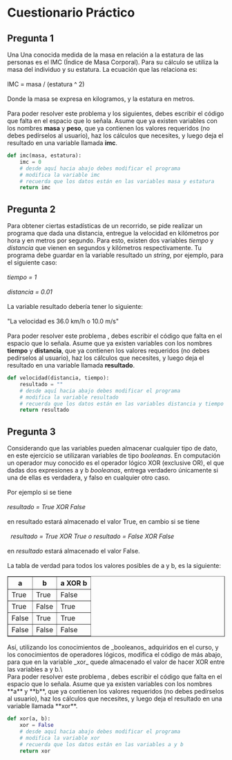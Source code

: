 # Cuestionario Práctico

## Pregunta 1

Una Una conocida medida de la masa en relación a la estatura de las personas
es el IMC (Índice de Masa Corporal). Para su   cálculo se utiliza la masa del
individuo y su estatura. La ecuación que las relaciona es:\
<br>
IMC = masa / (estatura ^ 2)\
<br>
Donde la masa se expresa en kilogramos, y la estatura en metros.\
<br>
Para poder resolver este problema y los siguientes, debes escribir el código
que falta en el espacio que lo señala. Asume que ya existen variables con los
nombres **masa** y **peso**, que ya contienen los valores requeridos (no debes
pedírselos al usuario), haz los cálculos que necesites, y luego deja el
resultado en una variable llamada **imc**.

```python
def imc(masa, estatura):
    imc = 0
    # desde aquí hacia abajo debes modificar el programa
    # modifica la variable imc
    # recuerda que los datos están en las variables masa y estatura
    return imc
```

## Pregunta 2
Para obtener ciertas estadísticas de un recorrido, se pide realizar un programa
que dada una distancia, entregue la velocidad en kilómetros por hora y en metros
por segundo. Para esto, existen dos variables _tiempo_ y _distancia_ que vienen en
segundos y kilómetros respectivamente. Tu programa debe guardar en la variable
resultado un _string_, por ejemplo, para el siguiente caso:\
<br>
_tiempo = 1_\
<br>
_distancia = 0.01_\
<br>
La variable resultado debería tener lo siguiente:\
<br>
"La velocidad es 36.0 km/h o 10.0 m/s"\
<br>
Para poder resolver este problema , debes escribir el código que falta en el
espacio que lo señala. Asume que ya existen variables con los nombres **tiempo** y
**distancia**, que ya contienen los valores requeridos (no debes pedírselos al
usuario), haz los cálculos que necesites, y luego deja el resultado en una
variable llamada **resultado**.

```python
def velocidad(distancia, tiempo):
    resultado = ""
    # desde aquí hacia abajo debes modificar el programa
    # modifica la variable resultado
    # recuerda que los datos están en las variables distancia y tiempo
    return resultado
```

## Pregunta 3

Considerando que las variables pueden almacenar cualquier tipo de dato, en
este ejercicio se utilizaran variables de tipo _booleanas_. En computación un
operador muy conocido es el operador lógico XOR (exclusive OR), el que dadas
dos expresiones a y b _booleanas_, entrega verdadero únicamente si una de ellas
es verdadera, y falso en cualquier otro caso.\
<br>
Por ejemplo si se tiene\
<br>
_resultado = True XOR False_\
<br>
en resultado estará almacenado el valor True, en cambio si se tiene\
<br>
&nbsp;&nbsp;_resultado = True XOR True    o     resultado = False XOR False_\
<br>
en _resultado_ estará almacenado el valor False.\
<br>
La tabla de verdad para todos los valores posibles de a y b, es la siguiente:
<table border="1">
  <thead>
    <tr>
      <th>a</th>
      <th>b</th>
      <th>a XOR b</th>
    </tr>
  </thead>
  <tbody>
    <tr>
      <td>True</td>
      <td>True</td>
      <td>False</td>
    </tr>
    <tr>
      <td>True</td>
      <td>False</td>
      <td>True</td>
    </tr>
    <tr>
      <td>False</td>
      <td>True</td>
      <td>True</td>
    </tr>
    <tr>
      <td>False</td>
      <td>False</td>
      <td>False</td>
    </tr>
  </tbody>
</table>
Así, utilizando los conocimientos de _booleanos_ adquiridos en el curso, y los
conocimientos de operadores lógicos, modifica el código de más abajo, para
que en la variable _xor_ quede almacenado el valor de hacer XOR entre las
variables a y b.\
<br>
Para poder resolver este problema , debes escribir el código que falta en el
espacio que lo señala. Asume que ya existen variables con los nombres **a** y
**b**, que ya contienen los valores requeridos (no debes pedírselos al usuario),
haz los cálculos que necesites, y luego deja el resultado en una variable
llamada **xor**.

```python
def xor(a, b):
    xor = False
    # desde aquí hacia abajo debes modificar el programa
    # modifica la variable xor
    # recuerda que los datos están en las variables a y b
    return xor
```